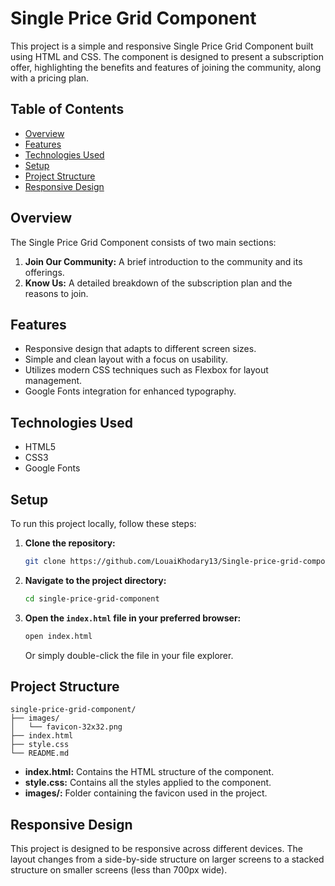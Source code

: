 # Single Price Grid Component

This project is a simple and responsive Single Price Grid Component built using HTML and CSS. The component is designed to present a subscription offer, highlighting the benefits and features of joining the community, along with a pricing plan.

## Table of Contents

- [Overview](#overview)
- [Features](#features)
- [Technologies Used](#technologies-used)
- [Setup](#setup)
- [Project Structure](#project-structure)
- [Responsive Design](#responsive-design)

## Overview

The Single Price Grid Component consists of two main sections:

1. **Join Our Community:** A brief introduction to the community and its offerings.
2. **Know Us:** A detailed breakdown of the subscription plan and the reasons to join.

## Features

- Responsive design that adapts to different screen sizes.
- Simple and clean layout with a focus on usability.
- Utilizes modern CSS techniques such as Flexbox for layout management.
- Google Fonts integration for enhanced typography.

## Technologies Used

- HTML5
- CSS3
- Google Fonts

## Setup

To run this project locally, follow these steps:

1. **Clone the repository:**
   ```bash
   git clone https://github.com/LouaiKhodary13/Single-price-grid-component.git
   ```
2. **Navigate to the project directory:**
   ```bash
   cd single-price-grid-component
   ```
3. **Open the `index.html` file in your preferred browser:**
   ```bash
   open index.html
   ```
   Or simply double-click the file in your file explorer.

## Project Structure

```
single-price-grid-component/
├── images/
│   └── favicon-32x32.png
├── index.html
├── style.css
└── README.md
```

- **index.html:** Contains the HTML structure of the component.
- **style.css:** Contains all the styles applied to the component.
- **images/:** Folder containing the favicon used in the project.

## Responsive Design

This project is designed to be responsive across different devices. The layout changes from a side-by-side structure on larger screens to a stacked structure on smaller screens (less than 700px wide).
